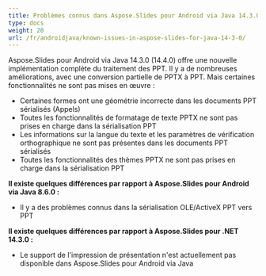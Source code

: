 ```yaml
---
title: Problèmes connus dans Aspose.Slides pour Android via Java 14.3.0
type: docs
weight: 20
url: /fr/androidjava/known-issues-in-aspose-slides-for-java-14-3-0/
---
```


Aspose.Slides pour Android via Java 14.3.0 (14.4.0) offre une nouvelle implémentation complète du traitement des PPT. Il y a de nombreuses améliorations, avec une conversion partielle de PPTX à PPT. Mais certaines fonctionnalités ne sont pas mises en œuvre :

- Certaines formes ont une géométrie incorrecte dans les documents PPT sérialisés (Appels)
- Toutes les fonctionnalités de formatage de texte PPTX ne sont pas prises en charge dans la sérialisation PPT
- Les informations sur la langue du texte et les paramètres de vérification orthographique ne sont pas présentes dans les documents PPT sérialisés
- Toutes les fonctionnalités des thèmes PPTX ne sont pas prises en charge dans la sérialisation PPT

**Il existe quelques différences par rapport à Aspose.Slides pour Android via Java 8.6.0 :**

- Il y a des problèmes connus dans la sérialisation OLE/ActiveX PPT vers PPT

**Il existe quelques différences par rapport à Aspose.Slides pour .NET 14.3.0 :**

- Le support de l'impression de présentation n'est actuellement pas disponible dans Aspose.Slides pour Android via Java